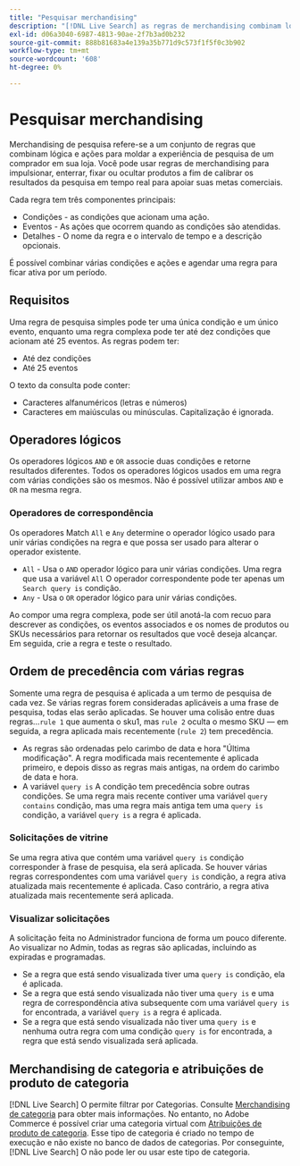 ```yaml
---
title: "Pesquisar merchandising"
description: "[!DNL Live Search] as regras de merchandising combinam lógica e ações para moldar a experiência de compra."
exl-id: d06a3040-6987-4813-90ae-2f7b3ad0b232
source-git-commit: 888b81683a4e139a35b771d9c573f1f5f0c3b902
workflow-type: tm+mt
source-wordcount: '608'
ht-degree: 0%

---
```


# Pesquisar merchandising

Merchandising de pesquisa refere-se a um conjunto de regras que combinam lógica e ações para moldar a experiência de pesquisa de um comprador em sua loja. Você pode usar regras de merchandising para impulsionar, enterrar, fixar ou ocultar produtos a fim de calibrar os resultados da pesquisa em tempo real para apoiar suas metas comerciais.

Cada regra tem três componentes principais:

* Condições - as condições que acionam uma ação.
* Eventos - As ações que ocorrem quando as condições são atendidas.
* Detalhes - O nome da regra e o intervalo de tempo e a descrição opcionais.

É possível combinar várias condições e ações e agendar uma regra para ficar ativa por um período.

## Requisitos

Uma regra de pesquisa simples pode ter uma única condição e um único evento, enquanto uma regra complexa pode ter até dez condições que acionam até 25 eventos.
As regras podem ter:

* Até dez condições
* Até 25 eventos

O texto da consulta pode conter:

* Caracteres alfanuméricos (letras e números)
* Caracteres em maiúsculas ou minúsculas. Capitalização é ignorada.

## Operadores lógicos

Os operadores lógicos `AND` e `OR` associe duas condições e retorne resultados diferentes. Todos os operadores lógicos usados em uma regra com várias condições são os mesmos. Não é possível utilizar ambos `AND` e `OR` na mesma regra.

### Operadores de correspondência

Os operadores Match `All` e `Any` determine o operador lógico usado para unir várias condições na regra e que possa ser usado para alterar o operador existente.

* `All` - Usa o `AND` operador lógico para unir várias condições. Uma regra que usa a variável `All` O operador correspondente pode ter apenas um `Search query is` condição.
* `Any` - Usa o `OR` operador lógico para unir várias condições.

Ao compor uma regra complexa, pode ser útil anotá-la com recuo para descrever as condições, os eventos associados e os nomes de produtos ou SKUs necessários para retornar os resultados que você deseja alcançar. Em seguida, crie a regra e teste o resultado.

## Ordem de precedência com várias regras

Somente uma regra de pesquisa é aplicada a um termo de pesquisa de cada vez.
Se várias regras forem consideradas aplicáveis a uma frase de pesquisa, todas elas serão aplicadas. Se houver uma colisão entre duas regras...`rule 1` que aumenta o sku1, mas `rule 2` oculta o mesmo SKU — em seguida, a regra aplicada mais recentemente (`rule 2`) tem precedência.

* As regras são ordenadas pelo carimbo de data e hora &quot;Última modificação&quot;. A regra modificada mais recentemente é aplicada primeiro, e depois disso as regras mais antigas, na ordem do carimbo de data e hora.
* A variável `query is` A condição tem precedência sobre outras condições. Se uma regra mais recente contiver uma variável `query contains` condição, mas uma regra mais antiga tem uma `query is` condição, a variável `query is` a regra é aplicada.

### Solicitações de vitrine

Se uma regra ativa que contém uma variável `query is` condição corresponder à frase de pesquisa, ela será aplicada. Se houver várias regras correspondentes com uma variável `query is` condição, a regra ativa atualizada mais recentemente é aplicada.
Caso contrário, a regra ativa atualizada mais recentemente será aplicada.

### Visualizar solicitações

A solicitação feita no Administrador funciona de forma um pouco diferente. Ao visualizar no Admin, todas as regras são aplicadas, incluindo as expiradas e programadas.

* Se a regra que está sendo visualizada tiver uma `query is` condição, ela é aplicada.
* Se a regra que está sendo visualizada não tiver uma `query is` e uma regra de correspondência ativa subsequente com uma variável `query is` for encontrada, a variável `query is` a regra é aplicada.
* Se a regra que está sendo visualizada não tiver uma `query is` e nenhuma outra regra com uma condição `query is` for encontrada, a regra que está sendo visualizada será aplicada.

## Merchandising de categoria e atribuições de produto de categoria

[!DNL Live Search] O permite filtrar por Categorias. Consulte [Merchandising de categoria](category-merch.md) para obter mais informações.
No entanto, no Adobe Commerce é possível criar uma categoria virtual com [Atribuições de produto de categoria](https://experienceleague.adobe.com/docs/commerce-admin/catalog/categories/products-in-category/categories-product-assignments.html). Esse tipo de categoria é criado no tempo de execução e não existe no banco de dados de categorias. Por conseguinte, [!DNL Live Search] O não pode ler ou usar este tipo de categoria.
